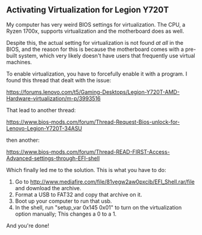 ## Activating Virtualization for Legion Y720T

My computer has very weird BIOS settings for virtualization. The CPU, a Ryzen 1700x, supports virtualization and the motherboard does as well.

Despite this, the actual setting for virtualization is not found *at all* in the BIOS, and the reason for this is because the motherboard comes with a pre-built system, which very likely doesn't have users that frequently use virtual machines.

To enable virtualization, you have to forcefully enable it with a program. I found this thread that dealt with the issue:

https://forums.lenovo.com/t5/Gaming-Desktops/Legion-Y720T-AMD-Hardware-virtualization/m-p/3993516

That lead to another thread:

https://www.bios-mods.com/forum/Thread-Request-Bios-unlock-for-Lenovo-Legion-Y720T-34ASU

then another:

https://www.bios-mods.com/forum/Thread-READ-FIRST-Access-Advanced-settings-through-EFI-shell

Which finally led me to the solution. This is what you have to do:

1. Go to http://www.mediafire.com/file/81vegw2aw0pxcib/EFI_Shell.rar/file and download the archive.
2. Format a USB to FAT32 and copy that archive on it.
3. Boot up your computer to run that usb.
4. In the shell, run "setup_var 0x145 0x01" to turn on the virtualization option manually; This changes a 0 to a 1.

And you're done!


